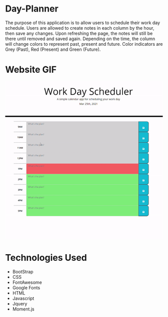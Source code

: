 # Day-Planner
The purpose of this application is to allow users to schedule their work day schedule.
Users are allowed to create notes in each column by the hour, then save any changes.
Upon refreshing the page, the notes will still be there until removed and saved again.
Depending on the time, the column will change colors to represent past, present and future.
Color indicators are Grey (Past), Red (Present) and Green (Future).

# Website GIF
![Alt text](./assets/website/website.gif "Daily-Planner")

# Technologies Used
- BootStrap
- CSS
- FontAwesome
- Google Fonts
- HTML
- Javascript
- Jquery 
- Moment.js